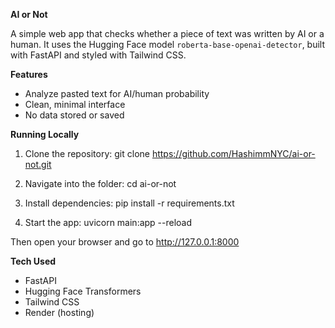 **AI or Not**

A simple web app that checks whether a piece of text was written by AI or a human. It uses the Hugging Face model `roberta-base-openai-detector`, built with FastAPI and styled with Tailwind CSS.

**Features**

- Analyze pasted text for AI/human probability
- Clean, minimal interface
- No data stored or saved


**Running Locally**

1. Clone the repository:
   git clone https://github.com/HashimmNYC/ai-or-not.git

2. Navigate into the folder:
   cd ai-or-not

3. Install dependencies:
   pip install -r requirements.txt

4. Start the app:
   uvicorn main:app --reload

Then open your browser and go to http://127.0.0.1:8000

**Tech Used**

- FastAPI
- Hugging Face Transformers
- Tailwind CSS
- Render (hosting)


